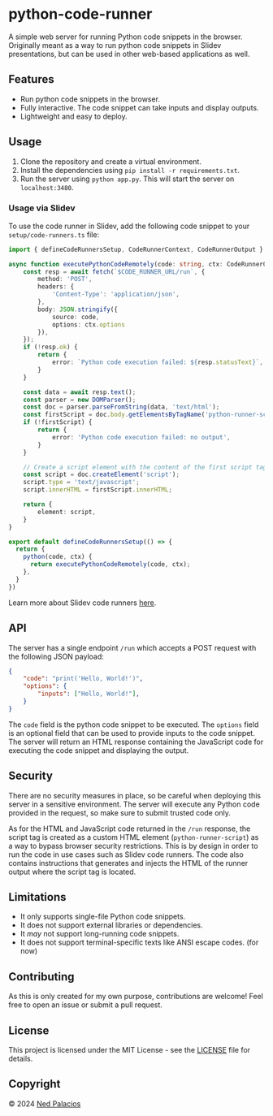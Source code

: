 # python-code-runner
A simple web server for running Python code snippets in the browser. Originally meant as a way to run python code snippets in Slidev presentations, but can be used in other web-based applications as well.

## Features
- Run python code snippets in the browser. 
- Fully interactive. The code snippet can take inputs and display outputs.
- Lightweight and easy to deploy.

## Usage
1. Clone the repository and create a virtual environment.
2. Install the dependencies using `pip install -r requirements.txt`.
3. Run the server using `python app.py`. This will start the server on `localhost:3480`.

### Usage via Slidev
To use the code runner in Slidev, add the following code snippet to your `setup/code-runners.ts` file:
```ts
import { defineCodeRunnersSetup, CodeRunnerContext, CodeRunnerOutput } from '@slidev/types'

async function executePythonCodeRemotely(code: string, ctx: CodeRunnerContext): Promise<CodeRunnerOutput> {
    const resp = await fetch(`$CODE_RUNNER_URL/run`, {
        method: 'POST',
        headers: {
            'Content-Type': 'application/json',
        },
        body: JSON.stringify({ 
            source: code,
            options: ctx.options
        }),
    });
    if (!resp.ok) {
        return {
            error: `Python code execution failed: ${resp.statusText}`,
        }
    }

    const data = await resp.text();
    const parser = new DOMParser();
    const doc = parser.parseFromString(data, 'text/html');
    const firstScript = doc.body.getElementsByTagName('python-runner-script')[0];
    if (!firstScript) {
        return {
            error: 'Python code execution failed: no output',
        }
    }

    // Create a script element with the content of the first script tag
    const script = doc.createElement('script');
    script.type = 'text/javascript';
    script.innerHTML = firstScript.innerHTML;

    return {
        element: script,
    }
}

export default defineCodeRunnersSetup(() => {
  return {
    python(code, ctx) {
      return executePythonCodeRemotely(code, ctx);
    },
  }
})
```
Learn more about Slidev code runners [here](https://sli.dev/custom/config-code-runners).

## API
The server has a single endpoint `/run` which accepts a POST request with the following JSON payload:
```json
{
    "code": "print('Hello, World!')",
    "options": {
        "inputs": ["Hello, World!"],
    }
}
```

The `code` field is the python code snippet to be executed. The `options` field is an optional field that can be used to provide inputs to the code snippet. The server will return an HTML response containing the JavaScript code for executing the code snippet and displaying the output.

## Security
There are no security measures in place, so be careful when deploying this server in a sensitive environment. The server will execute any Python code provided in the request, so make sure to submit trusted code only.

As for the HTML and JavaScript code returned in the `/run` response, the script tag is created as a custom HTML element (`python-runner-script`) as a way to bypass browser security restrictions. This is by design in order to run the code in use cases such as Slidev code runners. The code also contains instructions that generates and injects the HTML of the runner output where the script tag is located.

## Limitations
- It only supports single-file Python code snippets.
- It does not support external libraries or dependencies.
- It *may* not support long-running code snippets.
- It does not support terminal-specific texts like ANSI escape codes. (for now)

## Contributing
As this is only created for my own purpose, contributions are welcome! Feel free to open an issue or submit a pull request.

## License
This project is licensed under the MIT License - see the [LICENSE](LICENSE) file for details.

## Copyright
© 2024 [Ned Palacios](https://github.com/nedpals)